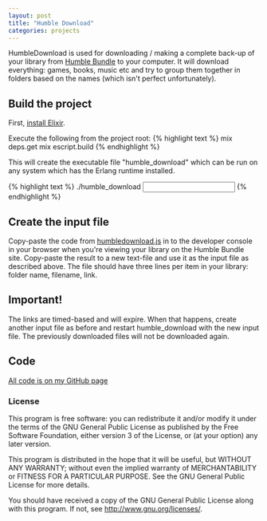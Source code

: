 ```yaml
---
layout: post
title: "Humble Download"
categories: projects
---
```


HumbleDownload is used for downloading / making a complete back-up of your library from [Humble Bundle](http://humblebundle.com/) to your computer. It will download everything: games, books, music etc and try to group them together in folders based on the names (which isn't perfect unfortunately).

## Build the project
First, [install Elixir](http://elixir-lang.org/install.html).

Execute the following from the project root:
{% highlight text %}
mix deps.get
mix escript.build
{% endhighlight %}


This will create the executable file "humble_download" which can be run on any system which has the Erlang runtime installed.

{% highlight text %}
./humble_download <input file> <download folder>
{% endhighlight %}

## Create the input file
Copy-paste the code from [humbledownload.js](https://github.com/AntonFagerberg/humble_download/blob/master/humbledownload.js) in to the developer console in your browser when you're viewing your library on the Humble Bundle site. Copy-paste the result to a new text-file and use it as the input file as described above. The file should have three lines per item in your library: folder name, filename, link.

## Important!
The links are timed-based and will expire. When that happens, create another input file as before and restart humble_download with the new input file. The previously downloaded files will not be downloaded again.

## Code
[All code is on my GitHub page](https://github.com/AntonFagerberg/humble_download)

### License
This program is free software: you can redistribute it and/or modify
it under the terms of the GNU General Public License as published by
the Free Software Foundation, either version 3 of the License, or
(at your option) any later version.

This program is distributed in the hope that it will be useful,
but WITHOUT ANY WARRANTY; without even the implied warranty of
MERCHANTABILITY or FITNESS FOR A PARTICULAR PURPOSE.  See the
GNU General Public License for more details.

You should have received a copy of the GNU General Public License
along with this program.  If not, see <http://www.gnu.org/licenses/>.
